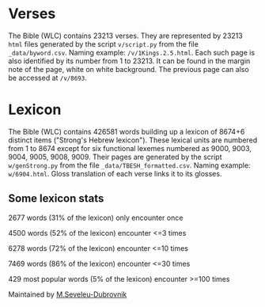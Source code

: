 # Verses 
The Bible (WLC) contains 23213 verses. They are represented by 23213 `html` files generated by the script `v/script.py` from the file `_data/byword.csv`. Naming example: `/v/1Kings.2.5.html`. Each such page is also identified by its number from 1 to 23213. It can be found in the margin note of the page, white on white background. The previous page can also be accessed at  `/v/8693`.

# Lexicon
The Bible (WLC) contains 426581 words building up a lexicon of 8674+6 distinct items ("Strong's Hebrew lexicon"). These lexical units are numbered from 1 to 8674 except for six functional lexemes numbered as 9000, 9003, 9004, 9005, 9008, 9009. Their pages are generated by the script `w/genStrong.py` from the file `_data/TBESH_formatted.csv`. Naming example: `w/6904.html`. Gloss translation of each verse links it to its glosses.

## Some lexicon stats

2677 words (31% of the lexicon) only encounter once

4500 words (52% of the lexicon) encounter <=3 times

6278 words (72% of the lexicon) encounter <=10 times

7469 words (86% of the lexicon) encounter <=30 times



429 most popular words (5% of the lexicon) encounter >=100 times



Maintained by [M.Seveleu-Dubrovnik](https://seveleu.com)

